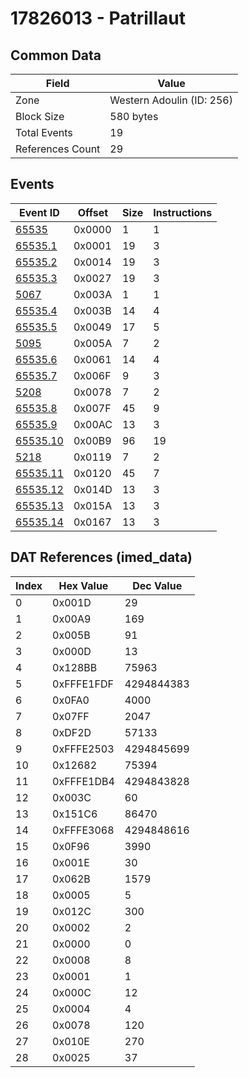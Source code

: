 # 17826013 - Patrillaut

## Common Data

| Field            | Value                     |
|------------------|---------------------------|
| Zone             | Western Adoulin (ID: 256) |
| Block Size       | 580 bytes                 |
| Total Events     | 19                        |
| References Count | 29                        |

## Events

| Event ID                  | Offset   |   Size |   Instructions |
|---------------------------|----------|--------|----------------|
| [65535](./65535.md)       | 0x0000   |      1 |              1 |
| [65535.1](./65535.1.md)   | 0x0001   |     19 |              3 |
| [65535.2](./65535.2.md)   | 0x0014   |     19 |              3 |
| [65535.3](./65535.3.md)   | 0x0027   |     19 |              3 |
| [5067](./5067.md)         | 0x003A   |      1 |              1 |
| [65535.4](./65535.4.md)   | 0x003B   |     14 |              4 |
| [65535.5](./65535.5.md)   | 0x0049   |     17 |              5 |
| [5095](./5095.md)         | 0x005A   |      7 |              2 |
| [65535.6](./65535.6.md)   | 0x0061   |     14 |              4 |
| [65535.7](./65535.7.md)   | 0x006F   |      9 |              3 |
| [5208](./5208.md)         | 0x0078   |      7 |              2 |
| [65535.8](./65535.8.md)   | 0x007F   |     45 |              9 |
| [65535.9](./65535.9.md)   | 0x00AC   |     13 |              3 |
| [65535.10](./65535.10.md) | 0x00B9   |     96 |             19 |
| [5218](./5218.md)         | 0x0119   |      7 |              2 |
| [65535.11](./65535.11.md) | 0x0120   |     45 |              7 |
| [65535.12](./65535.12.md) | 0x014D   |     13 |              3 |
| [65535.13](./65535.13.md) | 0x015A   |     13 |              3 |
| [65535.14](./65535.14.md) | 0x0167   |     13 |              3 |

## DAT References (imed_data)

|   Index | Hex Value   |   Dec Value |
|---------|-------------|-------------|
|       0 | 0x001D      |          29 |
|       1 | 0x00A9      |         169 |
|       2 | 0x005B      |          91 |
|       3 | 0x000D      |          13 |
|       4 | 0x128BB     |       75963 |
|       5 | 0xFFFE1FDF  |  4294844383 |
|       6 | 0x0FA0      |        4000 |
|       7 | 0x07FF      |        2047 |
|       8 | 0xDF2D      |       57133 |
|       9 | 0xFFFE2503  |  4294845699 |
|      10 | 0x12682     |       75394 |
|      11 | 0xFFFE1DB4  |  4294843828 |
|      12 | 0x003C      |          60 |
|      13 | 0x151C6     |       86470 |
|      14 | 0xFFFE3068  |  4294848616 |
|      15 | 0x0F96      |        3990 |
|      16 | 0x001E      |          30 |
|      17 | 0x062B      |        1579 |
|      18 | 0x0005      |           5 |
|      19 | 0x012C      |         300 |
|      20 | 0x0002      |           2 |
|      21 | 0x0000      |           0 |
|      22 | 0x0008      |           8 |
|      23 | 0x0001      |           1 |
|      24 | 0x000C      |          12 |
|      25 | 0x0004      |           4 |
|      26 | 0x0078      |         120 |
|      27 | 0x010E      |         270 |
|      28 | 0x0025      |          37 |
